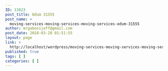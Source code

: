 ```yaml
---
ID: 13823
post_title: Odum 31555
post_name: >
  moving-services-moving-services-moving-services-odum-31555
author: mrgabonijeff@gmail.com
post_date: 2018-03-28 01:51:55
layout: page
link: >
  http://localhost/wordpress/moving-services-moving-services-moving-services-odum-31555/
published: true
tags: [ ]
categories: [ ]
---
```

